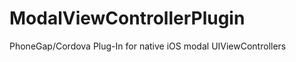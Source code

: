 ModalViewControllerPlugin
=========================

PhoneGap/Cordova Plug-In for native iOS modal UIViewControllers